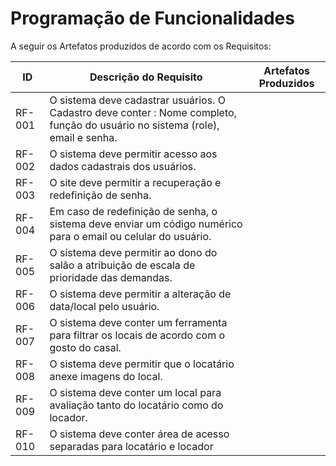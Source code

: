 # Programação de Funcionalidades

A seguir os Artefatos produzidos de acordo com os Requisitos:

|ID    | Descrição do Requisito  | Artefatos Produzidos |
|------|-----------------------------------------|----|
|RF-001| O sistema deve cadastrar usuários. O Cadastro deve conter : Nome completo, função do usuário no sistema (role), email e senha.  |  |
|RF-002| O sistema deve permitir acesso aos dados cadastrais dos usuários. |  | 
|RF-003| O site deve permitir a recuperação e redefinição de senha. |  |
|RF-004| Em caso de redefinição de senha, o sistema deve enviar um código numérico para o email ou celular do usuário. | |
|RF-005| O sistema deve permitir ao dono do salão a atribuição de escala de prioridade das demandas.   |  |
|RF-006| O sistema deve permitir a alteração de data/local pelo usuário.  | |
|RF-007| O sistema deve conter um ferramenta para filtrar os locais de acordo com o gosto do casal. |  |
|RF-008| O sistema deve permitir que o locatário anexe imagens do local. |  |
|RF-009| O sistema deve conter um local para avaliação tanto do locatário como do locador. |  |
|RF-010| O sistema deve conter área de acesso separadas para locatário e locador |  |

